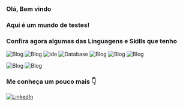 ### Olá, Bem vindo  
### Aqui é um mundo de testes!
### Confira agora algumas das Linguagens e Skills que tenho 
![Blog](https://img.shields.io/badge/Java-ED8B00?style=for-the-badge&logo=openjdk&logoColor=white) ![Blog](https://img.shields.io/badge/MySQL-00000F?style=for-the-badge&logo=mysql&logoColor=white)  ![Ide](https://img.shields.io/badge/Eclipse-2C2255?style=for-the-badge&logo=eclipse&logoColor=white)  ![Database](https://img.shields.io/badge/MongoDB-4EA94B?style=for-the-badge&logo=mongodb&logoColor=white)   ![Blog](https://img.shields.io/badge/PostgreSQL-316192?style=for-the-badge&logo=postgresql&logoColor=white)    ![Blog](https://img.shields.io/badge/sublime_text-%23575757.svg?&style=for-the-badge&logo=sublime-text&logoColor=important)   ![Blog](https://img.shields.io/badge/Notepad++-90E59A.svg?style=for-the-badge&logo=notepad%2B%2B&logoColor=black)

 ![Blog](https://img.shields.io/badge/Spring_Security-6DB33F?style=for-the-badge&logo=Spring-Security&logoColor=white)    ![Blog](https://img.shields.io/badge/Jira-0052CC?style=for-the-badge&logo=Jira&logoColor=white)

### Me conheça um pouco mais 👇

[![LinkedIn](https://img.shields.io/badge/LinkedIn-0077B5?style=for-the-badge&logo=linkedin&logoColor=white)](https://www.linkedin.com/in/oscar-ribeiro-a4710b251/)  
